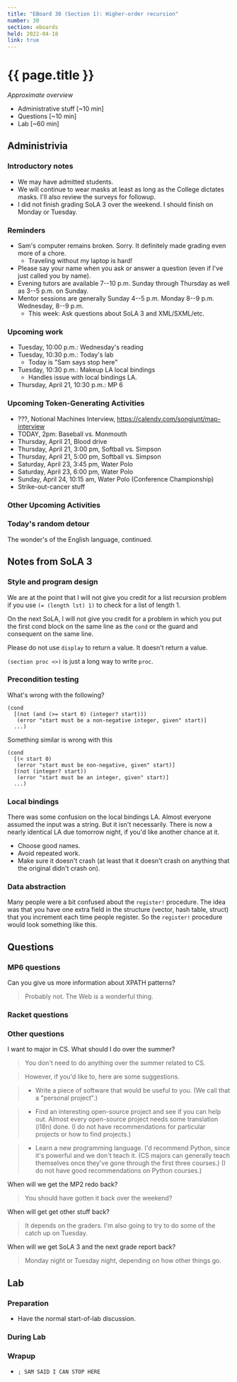 ```yaml
---
title: "EBoard 30 (Section 1): Higher-order recursion"
number: 30
section: eboards
held: 2022-04-18
link: true
---
```

# {{ page.title }}

_Approximate overview_

* Administrative stuff [~10 min]
* Questions [~10 min]
* Lab [~60 min]

Administrivia
-------------

### Introductory notes

* We may have admitted students.
* We will continue to wear masks at least as long as the College dictates
  masks.  I'll also review the surveys for followup.
* I did not finish grading SoLA 3 over the weekend.  I should finish on
  Monday or Tuesday.

### Reminders

* Sam's computer remains broken.  Sorry.  It definitely made grading even
  more of a chore.
    * Traveling without my laptop is hard!
* Please say your name when you ask or answer a question (even if I've
  just called you by name).
* Evening tutors are available 7--10 p.m. Sunday through Thursday as
  well as 3--5 p.m. on Sunday.
* Mentor sessions are generally Sunday 4--5 p.m.  Monday 8--9 p.m.  
  Wednesday, 8--9 p.m.
    * This week: Ask questions about SoLA 3 and XML/SXML/etc.

### Upcoming work

* Tuesday, 10:00 p.m.: Wednesday's reading
* Tuesday, 10:30 p.m.: Today's lab
    * Today is "Sam says stop here"
* Tuesday, 10:30 p.m.: Makeup LA local bindings
    * Handles issue with local bindings LA.
* Thursday, April 21, 10:30 p.m.: MP 6

### Upcoming Token-Generating Activities

* ???, Notional Machines Interview, 
  <https://calendy.com/songjunt/map-interview>
* TODAY, 2pm: Baseball vs. Monmouth
* Thursday, April 21, Blood drive
* Thursday, April 21, 3:00 pm, Softball vs. Simpson
* Thursday, April 21, 5:00 pm, Softball vs. Simpson
* Saturday, April 23, 3:45 pm, Water Polo
* Saturday, April 23, 6:00 pm, Water Polo
* Sunday, April 24, 10:15 am, Water Polo (Conference Championship)
* Strike-out-cancer stuff 

### Other Upcoming Activities

### Today's random detour

The wonder's of the English language, continued.

Notes from SoLA 3
-----------------

### Style and program design

We are at the point that I will not give you credit for a list recursion
problem if you use `(= (length lst) 1)` to check for a list of length 1.

On the next SoLA, I will not give you credit for a problem in which you
put the first cond block on the same line as the `cond` or the guard and
consequent on the same line.

Please do not use `display` to return a value.  It doesn't return a value.

`(section proc <>)` is just a long way to write `proc`.

### Precondition testing

What's wrong with the following?

```
(cond
  [(not (and (>= start 0) (integer? start)))
   (error "start must be a non-negative integer, given" start)]
  ...)
```

Something similar is wrong with this

```
(cond
  [(< start 0)
   (error "start must be non-negative, given" start)]
  [(not (integer? start))
   (error "start must be an integer, given" start)]
  ...)
```

### Local bindings

There was some confusion on the local bindings LA.  Almost everyone assumed
the input was a string.  But it isn't necessarily.  There is now a nearly 
identical LA due tomorrow night, if you'd like another chance at it.

* Choose good names.
* Avoid repeated work.
* Make sure it doesn't crash (at least that it doesn't crash on anything
  that the original didn't crash on).

### Data abstraction

Many people were a bit confused about the `register!` procedure.  The idea
was that you have one extra field in the structure (vector, hash table,
struct) that you increment each time people register.  So the `register!`
procedure would look something like this.

Questions
---------

### MP6 questions

Can you give us more information about XPATH patterns?

> Probably not.  The Web is a wonderful thing.

### Racket questions

### Other questions

I want to major in CS.  What should I do over the summer?

> You don't need to do anything over the summer related to CS.

> However, if you'd like to, here are some suggestions.

> * Write a piece of software that would be useful to you.  (We call that
    a "personal project".)

> * Find an interesting open-source project and see if you can help out.
    Almost every open-source project needs some translation (i18n) done.
    (I do not have recommendations for particular projects or how to find
    projects.)

> * Learn a new programming language.  I'd recommend Python, since it's
    powerful and we don't teach it.  (CS majors can generally teach themselves
    once they've gone through the first three courses.)
    (I do not have good recommendations on Python courses.)

When will we get the MP2 redo back?

> You should have gotten it back over the weekend?

When will get get other stuff back?

> It depends on the graders.  I'm also going to try to do some of the
  catch up on Tuesday.

When will we get SoLA 3 and the next grade report back?

> Monday night or Tuesday night, depending on how other things go.

Lab
---

### Preparation

* Have the normal start-of-lab discussion.

### During Lab

### Wrapup

* `; SAM SAID I CAN STOP HERE`

